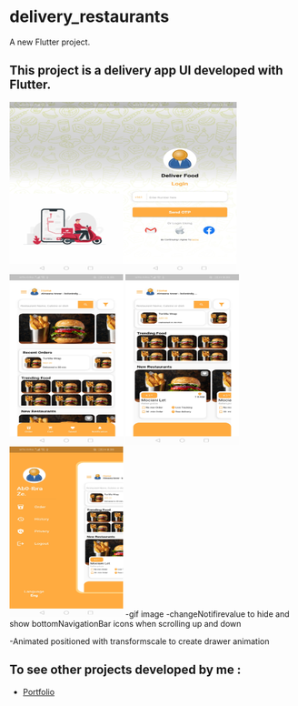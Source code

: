 # delivery_restaurants

A new Flutter project.

## This project is a delivery app UI developed with Flutter.

<img src="images/screenshot1.png" width="200" height="300" /><img src="images/screenshot2.png" width="200" height="300" /><img src="images/screenshot3.png" width="200" height="300" />
<img src="images/screenshot4.png" width="200" height="300" /><img src="images/screenshot5.png" width="200" height="300" />
  -gif image
 -changeNotifirevalue to hide and show bottomNavigationBar icons when scrolling up and down

 -Animated positioned with transformscale to create drawer animation


## To see other projects developed by me :

- [Portfolio](https://nadeemze.github.io/Portfolio/)

